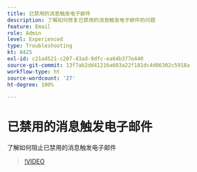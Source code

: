 ```yaml
---
title: 已禁用的消息触发电子邮件
description: 了解如何修复已禁用的消息触发电子邮件的问题
feature: Email
role: Admin
level: Experienced
type: Troubleshooting
kt: 8425
exl-id: c21a4521-c207-43ad-9dfc-ea64b377e440
source-git-commit: 13f7ab2dd41216a603a22f181dc4d06302c5918a
workflow-type: ht
source-wordcount: '27'
ht-degree: 100%

---
```


# 已禁用的消息触发电子邮件

了解如何阻止已禁用的消息触发电子邮件
>[!VIDEO](https://video.tv.adobe.com/v/335981?quality=12&learn=on)
